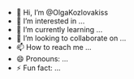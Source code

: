 - 👋 Hi, I’m @OlgaKozlovakiss
- 👀 I’m interested in ...
- 🌱 I’m currently learning ...
- 💞️ I’m looking to collaborate on ...
- 📫 How to reach me ...
- 😄 Pronouns: ...
- ⚡ Fun fact: ...

<!---
OlgaKozlovakiss/OlgaKozlovakiss is a ✨ special ✨ repository because its `README.md` (this file) appears on your GitHub profile.
You can click the Preview link to take a look at your changes.
--->
